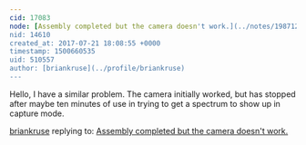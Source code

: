 ```yaml
---
cid: 17083
node: [Assembly completed but the camera doesn't work.](../notes/1987123/07-03-2017/assembly-completed-but-the-camera-doesn-t-work)
nid: 14610
created_at: 2017-07-21 18:08:55 +0000
timestamp: 1500660535
uid: 510557
author: [briankruse](../profile/briankruse)
---
```


Hello, I have a similar problem.  The camera initially worked, but has stopped after maybe ten minutes of use in trying to get a spectrum to show up in capture mode.

[briankruse](../profile/briankruse) replying to: [Assembly completed but the camera doesn't work.](../notes/1987123/07-03-2017/assembly-completed-but-the-camera-doesn-t-work)

